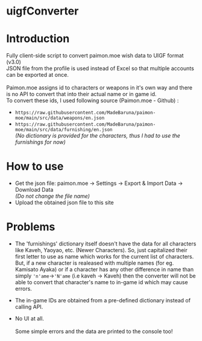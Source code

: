 # uigfConverter

# Introduction
Fully client-side script to convert paimon.moe wish data to UIGF format (v3.0)\
JSON file from the profile is used instead of Excel so that multiple accounts can be exported at once.\
\
Paimon.moe assigns id to characters or weapons in it's own way and there is no API to convert that into their actual name or in game id.\
To convert these ids, I used following source (Paimon.moe - Github) : 
- `https://raw.githubusercontent.com/MadeBaruna/paimon-moe/main/src/data/weapons/en.json`
- `https://raw.githubusercontent.com/MadeBaruna/paimon-moe/main/src/data/furnishing/en.json`\
_(No dictionary is provided for the characters, thus I had to use the furnishings for now)_

# How to use
- Get the json file: paimon.moe -> Settings -> Export & Import Data -> Download Data\
 _(Do not change the file name)_
- Upload the obtained json file to this site

# Problems
- The 'furnishings' dictionary itself doesn't have the data for all characters like Kaveh, Yaoyao, etc. (Newer Characters). So, just capitalized their first letter to use as name which works for the current list of characters. But, if a new character is realeased with multiple names (for eg. Kamisato Ayaka) or if a character has any other difference in name than simply `'n'ame`->`'N'ame` (i.e kaveh -> Kaveh) then the converter will not be able to convert that character's name to in-game id which may cause errors.

- The in-game IDs are obtained from a pre-defined dictionary instead of calling API.

- No UI at all. \
\
Some simple errors and the data are printed to the console too!
